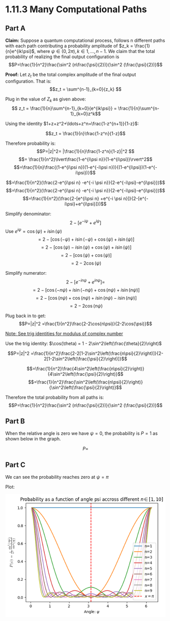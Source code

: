 # 1.11.3 Many Computational Paths

## Part A

**Claim:** Suppose a quantum computational process, follows n different paths with each path contributing a probability amplitude of $z_k = \frac{1}{n}e^{ik\psi}$, where $\psi\in(0, 2\pi), k\in{1,\ldots,n-1}$. We claim that the total probability of realizing the final output configuration is 
$$P=\frac{1}{n^2}\frac{\sin^2 (n\frac{\psi}{2})}{\sin^2 (\frac{\psi}{2})}$$

**Proof:**
Let $z_t$ be the total complex amplitude of the final output configuration. That is:
$$z_t = \sum^{n-1}_{k=0}{z_k} $$

Plug in the value of $Z_k$ as given above:
$$ z_t = \frac{1}{n}\sum^{n-1}_{k=0}{e^{ik\psi}} = \frac{1}{n}\sum^{n-1}_{k=0}z^k$$

Using the identity $1+z+z^2+\ldots+z^n=\frac{1-z^{n+1}}{1-z}$:

$$z_t = \frac{1}{n}\frac{1-z^n}{1-z}$$


Therefore probability is:
$$P=|z|^2= |\frac{1}{n}\frac{1-z^n}{1-z}|^2 $$
$$= \frac{1}{n^2}\lvert\frac{1-e^{i\psi n}}{1-e^{i\psi}}\rvert^2$$
$$=\frac{1}{n}\frac{(1-e^{i\psi n})(1-e^{-i\psi n})}{(1-e^{i\psi})(1-e^{-i\psi})}$$

$$=\frac{1}{n^2}(\frac{2-e^{i\psi n} -e^{-i \psi n}}{2-e^{-i\psi}-e^{i\psi}})$$
$$=\frac{1}{n^2}(\frac{2-e^{i\psi n} -e^{-i \psi n}}{2-e^{-i\psi}-e^{i\psi}})$$
$$=\frac{1}{n^2}(\frac{2-[e^{i\psi n} +e^{-i \psi n}]}{2-[e^{-i\psi}+e^{i\psi}]})$$

Simplify denominator:
$$2-[e^{-i\psi}+e^{i\psi}]$$
Use $e^{i\psi}=\cos(\psi) + i\sin(\psi)$
$$=2-[\cos(-\psi)+i \sin(-\psi) + \cos(\psi)+i\sin(\psi)]$$
$$=2-[\cos(\psi)-i \sin(\psi) + \cos(\psi)+i\sin(\psi)]$$
$$=2-[\cos(\psi)+ \cos(\psi)]$$
$$=2-2\cos(\psi)$$

Simplify numerator:
$$2-[e^{-in\psi}+e^{in\psi}]=$$
$$=2-[\cos(-n\psi)+i \sin(-n\psi) + \cos(n\psi)+i\sin(n\psi)]$$
$$=2-[\cos(n\psi)+ \cos(n\psi) + i\sin(n\psi) -i \sin(n\psi) ]$$
$$=2-2\cos(n\psi)$$

Plug back in to get:
$$P=|z|^2 =\frac{1}{n^2}\frac{2-2\cos(n\psi)}{2-2\cos(\psi)}$$

[Note: See trig identities for modulus of complex number](https://mathworld.wolfram.com/AbsoluteSquare.html)

Use the trig identity: $\cos(\theta) = 1 - 2\sin^2\left(\frac{\theta}{2}\right)$

$$P=|z|^2 =\frac{1}{n^2}\frac{2-2[1-2\sin^2\left(\frac{n\psi}{2}\right)]}{2-2[1-2\sin^2\left(\frac{\psi}{2}\right)]}$$

$$=\frac{1}{n^2}\frac{4\sin^2\left(\frac{n\psi}{2}\right)}{4\sin^2\left(\frac{\psi}{2}\right)}$$
$$=\frac{1}{n^2}\frac{\sin^2\left(\frac{n\psi}{2}\right)}{\sin^2\left(\frac{\psi}{2}\right)}$$

Therefore the total probability from all paths is:
$$P=\frac{1}{n^2}\frac{\sin^2 (n\frac{\psi}{2})}{\sin^2 (\frac{\psi}{2})}$$

## Part B

When the relative angle is zero we have $\psi = 0$, the probability is $P=1$ as shown below in the graph.

$$P = $$

## Part C

We can see the probability reaches zero at $\psi=\pi$

Plot:

![Plot of probability](fig1.png)

